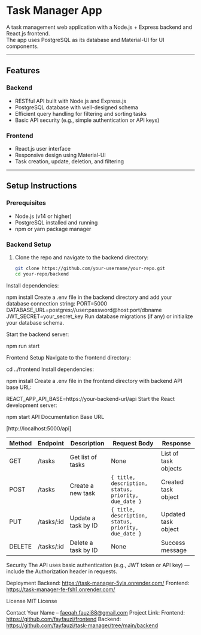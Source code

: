 # Task Manager App

A task management web application with a Node.js + Express backend and React.js frontend.  
The app uses PostgreSQL as its database and Material-UI for UI components.

---

## Features

### Backend
- RESTful API built with Node.js and Express.js  
- PostgreSQL database with well-designed schema  
- Efficient query handling for filtering and sorting tasks  
- Basic API security (e.g., simple authentication or API keys)  

### Frontend
- React.js user interface  
- Responsive design using Material-UI  
- Task creation, update, deletion, and filtering  

---

## Setup Instructions

### Prerequisites
- Node.js (v14 or higher)  
- PostgreSQL installed and running  
- npm or yarn package manager  

### Backend Setup

1. Clone the repo and navigate to the backend directory:
   ```bash
   git clone https://github.com/your-username/your-repo.git
   cd your-repo/backend
Install dependencies:

npm install
Create a .env file in the backend directory and add your database connection string:
PORT=5000
DATABASE_URL=postgres://user:password@host:port/dbname
JWT_SECRET=your_secret_key
Run database migrations (if any) or initialize your database schema.

Start the backend server:

npm run start

Frontend Setup
Navigate to the frontend directory:

cd ../frontend
Install dependencies:

npm install
Create a .env file in the frontend directory with backend API base URL:

REACT_APP_API_BASE=https://your-backend-url/api
Start the React development server:

npm start
API Documentation
Base URL

[http://localhost:5000/api]

| Method | Endpoint     | Description           | Request Body                                   | Response             |
|--------|--------------|-----------------------|-----------------------------------------------|----------------------|
| GET    | /tasks       | Get list of tasks     | None                                          | List of task objects  |
| POST   | /tasks       | Create a new task     | `{ title, description, status, priority, due_date }` | Created task object   |
| PUT    | /tasks/:id   | Update a task by ID   | `{ title, description, status, priority, due_date }` | Updated task object   |
| DELETE | /tasks/:id   | Delete a task by ID   | None                                          | Success message      |

Security
The API uses basic authentication (e.g., JWT token or API key) —
include the Authorization header in requests.

Deployment
Backend: https://task-manager-5yla.onrender.com/
Frontend: https://task-manager-fe-fsh1.onrender.com/

License
MIT License

Contact
Your Name – faeqah.fauzi88@gmail.com
Project Link: 
Frontend: https://github.com/fayfauzi/frontend
Backend: https://github.com/fayfauzi/task-manager/tree/main/backend



